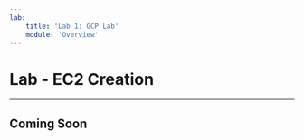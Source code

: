 ```yaml
---
lab:
    title: 'Lab 1: GCP Lab'
    module: 'Overview'
---
```


# Lab - EC2 Creation
---
## Coming Soon

